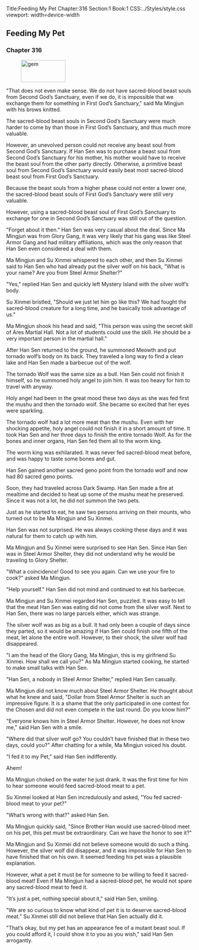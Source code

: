 Title:Feeding My Pet 
Chapter:316 
Section:1 
Book:1 
CSS:../Styles/style.css 
viewport: width=device-width
  
## Feeding My Pet
### Chapter 316 
<figure>
	<img src="../Images/gem.gif" alt="gem" id="gem" width="120" height="60" />
</figure>
  

  
  "That does not even make sense. We do not have sacred-blood beast souls from Second God’s Sanctuary, even if we do, it is impossible that we exchange them for something in First God’s Sanctuary," said Ma Mingjun with his brows knitted.

The sacred-blood beast souls in Second God’s Sanctuary were much harder to come by than those in First God’s Sanctuary, and thus much more valuable.

However, an unevolved person could not receive any beast soul from Second God’s Sanctuary. If Han Sen was to purchase a beast soul from Second God’s Sanctuary for his mother, his mother would have to receive the beast soul from the other party directly. Otherwise, a primitive beast soul from Second God’s Sanctuary would easily beat most sacred-blood beast soul from First God’s Sanctuary.

Because the beast souls from a higher phase could not enter a lower one, the sacred-blood beast souls of First God’s Sanctuary were still very valuable.

However, using a sacred-blood beast soul of First God’s Sanctuary to exchange for one in Second God’s Sanctuary was still out of the question.

"Forget about it then." Han Sen was very casual about the deal. Since Ma Mingjun was from Glory Gang, it was very likely that his gang was like Steel Armor Gang and had military affiliations, which was the only reason that Han Sen even considered a deal with them.

Ma Mingjun and Su Xinmei whispered to each other, and then Su Xinmei said to Han Sen who had already put the silver wolf on his back, "What is your name? Are you from Steel Armor Shelter?"

"Yes," replied Han Sen and quickly left Mystery Island with the silver wolf’s body.

Su Xinmei bristled, "Should we just let him go like this? We had fought the sacred-blood creature for a long time, and he basically took advantage of us."

Ma Mingjun shook his head and said, "This person was using the secret skill of Ares Martial Hall. Not a lot of students could use the skill. He should be a very important person in the martial hall."

After Han Sen returned to the ground, he summoned Meowth and put tornado wolf’s body on its back. They traveled a long way to find a clean lake and Han Sen made a barbecue out of the wolf.

The tornado Wolf was the same size as a bull. Han Sen could not finish it himself, so he summoned holy angel to join him. It was too heavy for him to travel with anyway.

Holy angel had been in the great mood these two days as she was fed first the mushu and then the tornado wolf. She became so excited that her eyes were sparkling.

The tornado wolf had a lot more meat than the mushu. Even with her shocking appetite, holy angel could not finish it in a short amount of time. It took Han Sen and her three days to finish the entire tornado Wolf. As for the bones and inner organs, Han Sen fed them all to the worm king.

The worm king was exhilarated. It was never fed sacred-blood meat before, and was happy to taste some bones and gut.

Han Sen gained another sacred geno point from the tornado wolf and now had 80 sacred geno points.

Soon, they had traveled across Dark Swamp. Han Sen made a fire at mealtime and decided to heat up some of the mushu meat he preserved. Since it was not a lot, he did not summon the two pets.

Just as he started to eat, he saw two persons arriving on their mounts, who turned out to be Ma Mingjun and Su Xinmei.

Han Sen was not surprised. He was always cooking these days and it was natural for them to catch up with him.

Ma Mingjun and Su Xinmei were surprised to see Han Sen. Since Han Sen was in Steel Armor Shelter, they did not understand why he would be traveling to Glory Shelter.

"What a coincidence! Good to see you again. Can we use your fire to cook?" asked Ma Mingjun.

"Help yourself." Han Sen did not mind and continued to eat his barbecue.

Ma Mingjun and Su Xinmei regarded Han Sen, puzzled. It was easy to tell that the meat Han Sen was eating did not come from the silver wolf. Next to Han Sen, there was no large parcels either, which was strange.

The silver wolf was as big as a bull. It had only been a couple of days since they parted, so it would be amazing if Han Sen could finish one fifth of the meat, let alone the entire wolf. However, to their shock, the silver wolf had disappeared.

"I am the head of the Glory Gang, Ma Mingjun, this is my girlfriend Su Xinmei. How shall we call you?" As Ma Mingjun started cooking, he started to make small talks with Han Sen.

"Han Sen, a nobody in Steel Armor Shelter," replied Han Sen casually.

Ma Mingjun did not know much about Steel Armor Shelter. He thought about what he knew and said, "Dollar from Steel Armor Shelter is such an impressive figure. It is a shame that the only participated in one contest for the Chosen and did not even compete in the last round. Do you know him?"

"Everyone knows him in Steel Armor Shelter. However, he does not know me," said Han Sen with a smile.

"Where did that silver wolf go? You couldn’t have finished that in these two days, could you?" After chatting for a while, Ma Mingjun voiced his doubt.

"I fed it to my Pet," said Han Sen indifferently.

Ahem!

Ma Mingjun choked on the water he just drank. It was the first time for him to hear someone would feed sacred-blood meat to a pet.

Su Xinmei looked at Han Sen incredulously and asked, "You fed sacred-blood meat to your pet?"

"What’s wrong with that?" asked Han Sen.

Ma Mingjun quickly said, "Since Brother Han would use sacred-blood meet on his pet, this pet must be extraordinary. Can we have the honor to see it?"

Ma Mingjun and Su Xinmei did not believe someone would do such a thing. However, the silver wolf did disappear, and it was impossible for Han Sen to have finished that on his own. It seemed feeding his pet was a plausible explanation.

However, what a pet it must be for someone to be willing to feed it sacred-blood meat! Even if Ma Mingjun had a sacred-blood pet, he would not spare any sacred-blood meat to feed it.

"It’s just a pet, nothing special about it," said Han Sen, smiling.

"We are so curious to know what kind of pet it is to deserve sacred-blood meat." Su Xinmei still did not believe that Han Sen actually did it.

"That’s okay, but my pet has an appearance fee of a mutant beast soul. If you could afford it, I could show it to you as you wish," said Han Sen arrogantly.
